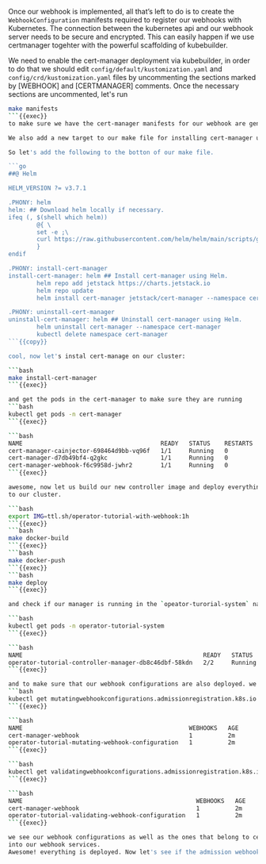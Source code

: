 Once our webhook is implemented, all that’s left to do is to create the `WebhookConfiguration` manifests required to register our webhooks with Kubernetes. The connection between the kubernetes api and our webhook server needs to be secure and encrypted. This can easily happen if we use certmanager togehter with the powerful scaffolding of kubebuilder.

We need to enable the cert-manager deployment via kubebuilder, in order to do that we should edit `config/default/kustomization.yaml` and `config/crd/kustomization.yaml` files by uncommenting the sections marked by [WEBHOOK] and [CERTMANAGER] comments.
Once the necessary sections are uncommented, let's run
```bash
make manifests
```{{exec}}
to make sure we have the cert-manager manifests for our webhook are generated.

We also add a new target to our make file for installing cert-manager using a helm command.

So let's add the following to the botton of our make file.

```go
##@ Helm

HELM_VERSION ?= v3.7.1

.PHONY: helm
helm: ## Download helm locally if necessary.
ifeq (, $(shell which helm))
        @{ \
        set -e ;\
        curl https://raw.githubusercontent.com/helm/helm/main/scripts/get-helm-3 | bash ;\
        }
endif

.PHONY: install-cert-manager
install-cert-manager: helm ## Install cert-manager using Helm.
		helm repo add jetstack https://charts.jetstack.io
		helm repo update
		helm install cert-manager jetstack/cert-manager --namespace cert-manager --create-namespace --version v1.15.0 --set crds.enabled=true

.PHONY: uninstall-cert-manager
uninstall-cert-manager: helm ## Uninstall cert-manager using Helm.
		helm uninstall cert-manager --namespace cert-manager
		kubectl delete namespace cert-manager
```{{copy}}

cool, now let's instal cert-manage on our cluster:

```bash
make install-cert-manager
```{{exec}}

and get the pods in the cert-manager to make sure they are running
```bash
kubectl get pods -n cert-manager
```{{exec}}

```bash
NAME                                       READY   STATUS    RESTARTS   AGE
cert-manager-cainjector-698464d9bb-vq96f   1/1     Running   0          2m
cert-manager-d7db49bf4-q2gkc               1/1     Running   0          2m
cert-manager-webhook-f6c9958d-jwhr2        1/1     Running   0          2m
```{{exec}}

awesome, now let us build our new controller image and deploy everything (controller and admission webhooks)
to our cluster.

```bash
export IMG=ttl.sh/operator-tutorial-with-webhook:1h
```{{exec}}
```bash
make docker-build
```{{exec}}
```bash
make docker-push
```{{exec}}
```bash
make deploy
```{{exec}}

and check if our manager is running in the `opeator-turorial-system` namespace.

```bash
kubectl get pods -n operator-tutorial-system
```{{exec}}

```bash
NAME                                                   READY   STATUS    RESTARTS   AGE
operator-tutorial-controller-manager-db8c46dbf-58kdn   2/2     Running   0          2m
```{{exec}}

and to make sure that our webhook configurations are also deployed. we can run the following
```bash
kubectl get mutatingwebhookconfigurations.admissionregistration.k8s.io -n operator-tutorial-system
```{{exec}}

```bash
NAME                                               WEBHOOKS   AGE
cert-manager-webhook                               1          2m
operator-tutorial-mutating-webhook-configuration   1          2m
```{{exec}}

```bash
kubectl get validatingwebhookconfigurations.admissionregistration.k8s.io -n operator-tutorial-system
```{{exec}}

```bash
NAME                                                 WEBHOOKS   AGE
cert-manager-webhook                                 1          2m
operator-tutorial-validating-webhook-configuration   1          2m
```{{exec}}

we see our webhook configurations as well as the ones that belong to cert-manager and are in charge of injecting the `caBunlde`
into our webhook services.
Awesome! everything is deployed. Now let's see if the admission webhook is working as we expect.

